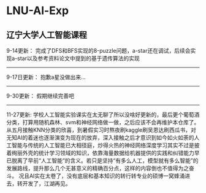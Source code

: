 # LNU-Al-Exp
辽宁大学人工智能课程
---
9-14更新：
  完成了DFS和BFS实现的8-puzzle问题，a-star还在调试，后续会实现a-star以及参考资料论文中提到的基于遗传算法的实现



---
9-17日更新：
  抱歉a星没做出来...
  
  
---
9-30更新：
    假期继续完善吧

---
11-27更新:
    学校人工智能实验课实在太无聊了所以没啥好更新的，最后更个葡萄酒分类，打算用随机森林、svm和神经网络做一做，之后应该不会再维护本仓库了。从五月接触KNN分类的欣喜，到暑假实习时熬夜刷kaggle刷吴恩达刷西瓜书，对无知AI的着迷也逐渐演变为现在的放弃，深入接触之后才意识到如今如火如荼的人工智能与传统的人工智能已大相径庭，炒得火热的神经网络深度学习其实不过是披着绚丽外壳的统计学习领域的知识，依靠海量数据给机器提供的实践和纠错能力早已脱离了早前“人工智能”的含义。若只是坚持“有多么人工，模型就有多么智能”的发展路线，提升那么几个无甚意义的精确百分点，这样的内容倒也不值得为之奋斗。
    况且AI实在太卷了，没有底层和基本知识的转行转专业的硕博一窝蜂涌进去，转开发了，江湖再见。
